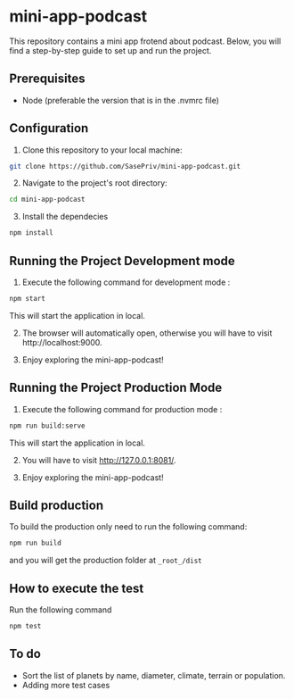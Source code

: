 # mini-app-podcast

This repository contains a mini app frotend about podcast. Below, you will find a step-by-step guide to set up and run
the project.

## Prerequisites

* Node (preferable the version that is in the .nvmrc file)

## Configuration

1. Clone this repository to your local machine:

```bash
git clone https://github.com/SasePriv/mini-app-podcast.git
```

2. Navigate to the project's root directory:

```bash
cd mini-app-podcast
```

3. Install the dependecies

```bash
npm install
```

## Running the Project Development mode

1. Execute the following command for development mode :

```bash
npm start
```

This will start the application in local.

2. The browser will automatically open, otherwise you will have to visit http://localhost:9000.

3. Enjoy exploring the mini-app-podcast!

## Running the Project Production Mode

1. Execute the following command for production mode :

```bash
npm run build:serve
```

This will start the application in local.

2. You will have to visit http://127.0.0.1:8081/.

3. Enjoy exploring the mini-app-podcast!

## Build production

To build the production only need to run the following command:

```bash
npm run build
```

and you will get the production folder at `_root_/dist`

## How to execute the test

Run the following command

```bash
npm test
```

## To do

* Sort the list of planets by name, diameter, climate, terrain or population.
* Adding more test cases